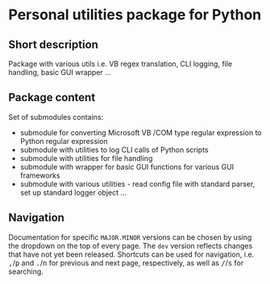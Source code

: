 # Personal utilities package for Python

## Short description

Package with various utils i.e. VB regex translation, CLI logging, file handling, basic GUI wrapper ...

## Package content

Set of submodules contains:

- submodule for converting  Microsoft VB /COM type regular expression to Python regular expression
- submodule with utilities to log CLI calls of Python scripts
- submodule with utilities for file handling
- submodule with wrapper for basic GUI functions for various GUI frameworks
- submodule with various utilities - read config file with standard parser, set up standard logger object ...

## Navigation

Documentation for specific `MAJOR.MINOR` versions can be chosen by using the dropdown on the top of every page.
The `dev` version reflects changes that have not yet been released. Shortcuts can be used for navigation, i.e.
<kbd>,</kbd>/<kbd>p</kbd> and <kbd>.</kbd>/<kbd>n</kbd> for previous and next page, respectively, as well as
<kbd>/</kbd>/<kbd>s</kbd> for searching.
